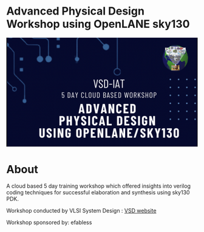 # Advanced Physical Design Workshop using OpenLANE sky130

![Workshop Banner](/docs/poster.png)

# About

A cloud based 5 day training workshop which offered insights into verilog coding techniques for successful elaboration and synthesis using sky130 PDK.

Workshop conducted by VLSI System Design : [VSD website](https://www.vlsisystemdesign.com/)

Workshop sponsored by: efabless
